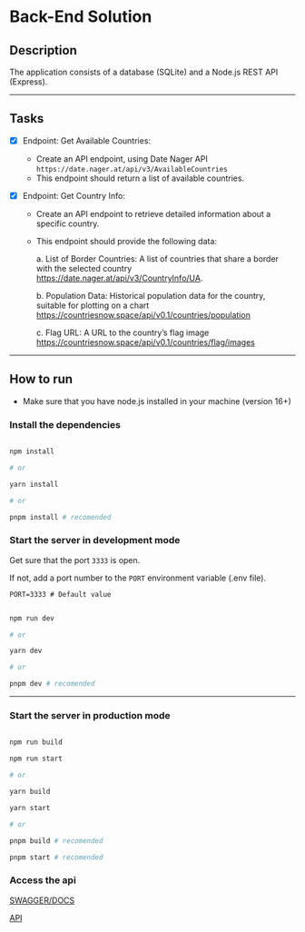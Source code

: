 # Back-End Solution 

## Description

The application consists of a database (SQLite) and a Node.js REST API (Express).

----

## Tasks 
   
- [x] Endpoint: Get Available Countries:

    - Create an API endpoint, using Date Nager API `https://date.nager.at/api/v3/AvailableCountries`
    - This endpoint should return a list of    available      countries.

- [x] Endpoint: Get Country Info:

    - Create an API endpoint to retrieve detailed information about a specific country.
    - This endpoint should provide the following data:

        a. List of Border Countries: A list of countries that share a border with the selected country https://date.nager.at/api/v3/CountryInfo/UA.

        b. Population Data: Historical population data for the country, suitable for plotting on a chart https://countriesnow.space/api/v0.1/countries/population
    
        c. Flag URL: A URL to the country’s flag image https://countriesnow.space/api/v0.1/countries/flag/images





----
## How to run

- Make sure that you have node.js installed in your machine (version 16+)

### Install the dependencies

```bash

npm install

# or

yarn install

# or 

pnpm install # recomended

```


### Start the server in development mode

Get sure that the port `3333` is open.

If not, add a port number to the `PORT` environment variable (.env file).

```dotenv
PORT=3333 # Default value
```

```bash

npm run dev

# or

yarn dev

# or

pnpm dev # recomended

```

-----

### Start the server in production mode

```bash

npm run build

npm run start

# or

yarn build

yarn start

# or

pnpm build # recomended

pnpm start # recomended

```

### Access the api

[SWAGGER/DOCS](http://localhost:3333/api/v1/docs)

[API](http://localhost:3333/api/v1)



